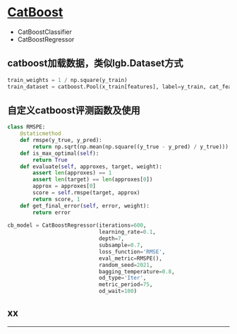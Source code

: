 # [CatBoost][1]
- CatBoostClassifier
- CatBoostRegressor

## catboost加载数据，类似lgb.Dataset方式

```python
train_weights = 1 / np.square(y_train)
train_dataset = catboost.Pool(x_train[features], label=y_train, cat_features=[0], weight=train_weights)
```

## 自定义catboost评测函数及使用

```python
class RMSPE:
    @staticmethod
    def rmspe(y_true, y_pred):
        return np.sqrt(np.mean(np.square((y_true - y_pred) / y_true)))
    def is_max_optimal(self):
        return True 
    def evaluate(self, approxes, target, weight):            
        assert len(approxes) == 1
        assert len(target) == len(approxes[0])
        approx = approxes[0]
        score = self.rmspe(target, approx)
        return score, 1
    def get_final_error(self, error, weight):
        return error
        
cb_model = CatBoostRegressor(iterations=600,
                             learning_rate=0.1,
                             depth=7,
                             subsample=0.7,
                             loss_function='RMSE',
                             eval_metric=RMSPE(),
                             random_seed=2021,
                             bagging_temperature=0.8,
                             od_type='Iter',
                             metric_period=75,
                             od_wait=100)
```

## xx










---
[1]: https://tech.yandex.com/catboost/doc/dg/concepts/python-quickstart-docpage/#classification-and-regression

